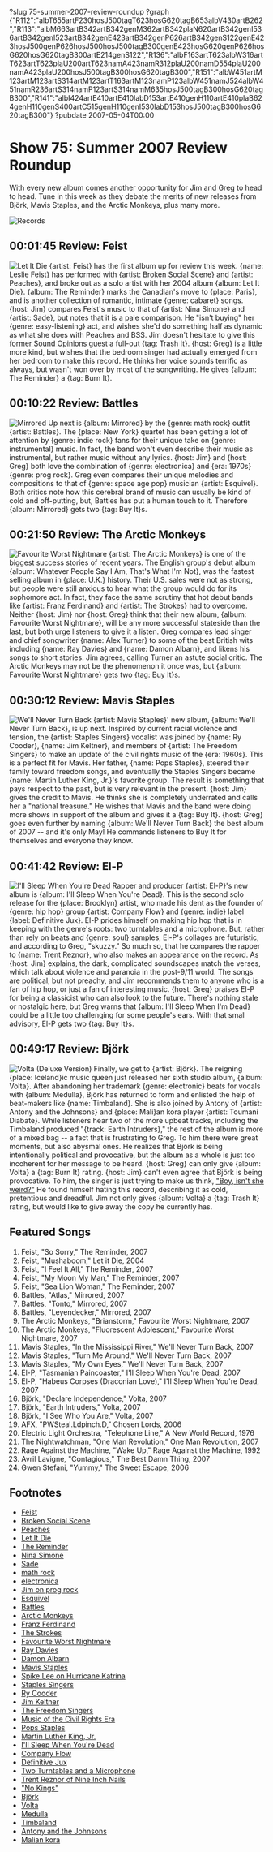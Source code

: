 ?slug 75-summer-2007-review-roundup
?graph {"R112":"albT655artF230hosJ500tagT623hosG620tagB653albV430artB262","R113":"albM663artB342artB342genM362artB342plaN620artB342genI536artB342genI523artB342genE423artB342genP626artB342genS122genE423hosJ500genP626hosJ500hosJ500tagB300genE423hosG620genP626hosG620hosG620tagB300artE214genS122","R136":"albF163artT623albW316artT623artT623plaU200artT623namA423namR312plaU200namD554plaU200namA423plaU200hosJ500tagB300hosG620tagB300","R151":"albW451artM123artM123artS314artM123artT163artM123namP123albW451namJ524albW451namR236artS314namP123artS314namM635hosJ500tagB300hosG620tagB300","R141":"albI424artE410artE410labD153artE410genH110artE410plaB624genH110genS400artC515genH110genI530labD153hosJ500tagB300hosG620tagB300"}
?pubdate 2007-05-04T00:00
# Show 75: Summer 2007 Review Roundup
With every new album comes another opportunity for Jim and Greg to head to head. Tune in this week as they debate the merits of new releases from Björk, Mavis Staples, and the Arctic Monkeys, plus many more.

![Records](http://static.soundopinions.org/images/2010/vinyl%20records.jpg)

## 00:01:45 Review: Feist
![Let It Die](http://is3.mzstatic.com/image/thumb/Music/v4/00/ee/d2/00eed223-d2c1-2da6-c59a-4697b6238a84/source/600x600bb.jpg "13453308/278765960")
{artist: Feist} has the first album up for review this week. {name: Leslie Feist} has performed with {artist: Broken Social Scene} and {artist: Peaches}, and broke out as a solo artist with her 2004 album {album: Let It Die}. {album: The Reminder} marks the Canadian's move to {place: Paris}, and is another collection of romantic, intimate {genre: cabaret} songs. {host: Jim} compares Feist's music to that of {artist: Nina Simone} and {artist: Sade}, but notes that it is a pale comparison. He "isn't buying" her {genre: easy-listening} act, and wishes she'd do something half as dynamic as what she does with Peaches and BSS. Jim doesn't hesitate to give this [former Sound Opinions guest](/show/13/) a full-out {tag: Trash It}. {host: Greg} is a little more kind, but wishes that the bedroom singer had actually emerged from her bedroom to make this record. He thinks her voice sounds terrific as always, but wasn't won over by most of the songwriting. He gives {album: The Reminder} a {tag: Burn It}.

## 00:10:22 Review: Battles
![Mirrored](http://is1.mzstatic.com/image/thumb/Music/v4/83/ad/28/83ad28e0-554b-25db-fc10-cba78243cefb/source/600x600bb.jpg "33568718/251186625")
Up next is {album: Mirrored} by the {genre: math rock} outfit {artist: Battles}. The {place: New York} quartet has been getting a lot of attention by {genre: indie rock} fans for their unique take on {genre: instrumental} music. In fact, the band won't even describe their music as instrumental, but rather music without any lyrics. {host: Jim} and {host: Greg} both love the combination of {genre: electronica} and {era: 1970s} {genre: prog rock}. Greg even compares their unique melodies and compositions to that of {genre: space age pop} musician {artist: Esquivel}. Both critics note how this cerebral brand of music can usually be kind of cold and off-putting, but, Battles has put a human touch to it. Therefore {album: Mirrored} gets two {tag: Buy It}s.

## 00:21:50 Review: The Arctic Monkeys
![Favourite Worst Nightmare](http://is1.mzstatic.com/image/thumb/Music/v4/40/d3/c1/40d3c1e5-915d-a641-3ad2-09bd3de394d5/source/600x600bb.jpg "62820413/251499221")
{artist: The Arctic Monkeys} is one of the biggest success stories of recent years. The English group's debut album {album: Whatever People Say I Am, That's What I'm Not}, was the fastest selling album in {place: U.K.} history. Their U.S. sales were not as strong, but people were still anxious to hear what the group would do for its sophomore act. In fact, they face the same scrutiny that hot debut bands like {artist: Franz Ferdinand} and {artist: The Strokes} had to overcome. Neither {host: Jim} nor {host: Greg} think that their new album, {album: Favourite Worst Nightmare}, will be any more successful stateside than the last, but both urge listeners to give it a listen. Greg compares lead singer and chief songwriter {name: Alex Turner} to some of the best British wits including {name: Ray Davies} and {name: Damon Albarn}, and likens his songs to short stories. Jim agrees, calling Turner an astute social critic. The Arctic Monkeys may not be the phenomenon it once was, but {album: Favourite Worst Nightmare} gets two {tag: Buy It}s.

## 00:30:12 Review: Mavis Staples
![We'll Never Turn Back](http://is4.mzstatic.com/image/thumb/Music117/v4/fa/4b/f6/fa4bf693-dbe5-3235-2cfe-d7052a847229/source/600x600bb.jpg "49985/262485518")
{artist: Mavis Staples}' new album, {album: We'll Never Turn Back}, is up next. Inspired by current racial violence and tension, the {artist: Staples Singers} vocalist was joined by {name: Ry Cooder}, {name: Jim Keltner}, and members of {artist: The Freedom Singers} to make an update of the civil rights music of the {era: 1960s}. This is a perfect fit for Mavis. Her father, {name: Pops Staples}, steered their family toward freedom songs, and eventually the Staples Singers became {name: Martin Luther King, Jr.}'s favorite group. The result is something that pays respect to the past, but is very relevant in the present. {host: Jim} gives the credit to Mavis. He thinks she is completely underrated and calls her a "national treasure." He wishes that Mavis and the band were doing more shows in support of the album and gives it a {tag: Buy It}. {host: Greg} goes even further by naming {album: We'll Never Turn Back} the best album of 2007 -- and it's only May! He commands listeners to Buy It for themselves and everyone they know.

## 00:41:42 Review: El-P
![I'll Sleep When You're Dead](//static.soundopinions.org/images/2016/El-P.jpg)
Rapper and producer {artist: El-P}'s new album is {album: I'll Sleep When You're Dead}. This is the second solo release for the {place: Brooklyn} artist, who made his dent as the founder of {genre: hip hop} group {artist: Company Flow} and {genre: indie} label {label: Definitive Jux}. El-P prides himself on making hip hop that is in keeping with the genre's roots: two turntables and a microphone. But, rather than rely on beats and {genre: soul} samples, El-P's collages are futuristic, and according to Greg, "skuzzy." So much so, that he compares the rapper to {name: Trent Reznor}, who also makes an appearance on the record. As {host: Jim} explains, the dark, complicated soundscapes match the verses, which talk about violence and paranoia in the post-9/11 world. The songs are political, but not preachy, and Jim recommends them to anyone who is a fan of hip hop, or just a fan of interesting music. {host: Greg} praises El-P for being a classicist who can also look to the future. There's nothing stale or nostalgic here, but Greg warns that {album: I'll Sleep When I'm Dead} could be a little too challenging for some people's ears. With that small advisory, El-P gets two {tag: Buy It}s.

## 00:49:17 Review: Björk
![Volta (Deluxe Version)](http://is1.mzstatic.com/image/thumb/Music/v4/a5/3e/c8/a53ec881-6330-09c4-b943-81483a7e5021/source/600x600bb.jpg "295015/252664478")
Finally, we get to {artist: Björk}. The reigning {place: Iceland}ic music queen just released her sixth studio album, {album: Volta}. After abandoning her trademark {genre: electronic} beats for vocals with {album: Medulla}, Björk has returned to form and enlisted the help of beat-makers like {name: Timbaland}. She is also joined by Antony of {artist: Antony and the Johnsons} and {place: Mali}an kora player {artist: Toumani Diabate}. While listeners hear two of the more upbeat tracks, including the Timbaland produced "{track: Earth Intruders}," the rest of the album is more of a mixed bag -- a fact that is frustrating to Greg. To him there were great moments, but also abysmal ones. He realizes that Björk is being intentionally political and provocative, but the album as a whole is just too incoherent for her message to be heard. {host: Greg} can only give {album: Volta} a {tag: Burn It} rating. {host: Jim} can't even agree that Björk is being provocative. To him, the singer is just trying to make us think, ["Boy, isn't she weird?"](http://image.guardian.co.uk/sys-images/Film/Pix/pictures/2001/03/26/bjork.gif) He found himself hating this record, describing it as cold, pretentious and dreadful. Jim not only gives {album: Volta} a {tag: Trash It} rating, but would like to give away the copy he currently has.

## Featured Songs
1. Feist, "So Sorry," The Reminder, 2007
2. Feist, "Mushaboom," Let it Die, 2004
3. Feist, "I Feel It All," The Reminder, 2007
4. Feist, "My Moon My Man," The Reminder, 2007
5. Feist, "Sea Lion Woman," The Reminder, 2007
6. Battles, "Atlas," Mirrored, 2007
7. Battles, "Tonto," Mirrored, 2007
8. Battles, "Leyendecker," Mirrored, 2007
9. The Arctic Monkeys, "Brianstorm," Favourite Worst Nightmare, 2007
10. The Arctic Monkeys, "Fluorescent Adolescent," Favourite Worst Nightmare, 2007
11. Mavis Staples, "In the Mississippi River," We'll Never Turn Back, 2007
12. Mavis Staples, "Turn Me Around," We'll Never Turn Back, 2007
13. Mavis Staples, "My Own Eyes," We'll Never Turn Back, 2007
14. El-P, "Tasmanian Paincoaster," I'll Sleep When You're Dead, 2007
15. El-P, "Habeus Corpses (Draconian Love)," I'll Sleep When You're Dead, 2007
16. Björk, "Declare Independence," Volta, 2007
17. Björk, "Earth Intruders," Volta, 2007
18. Björk, "I See Who You Are," Volta, 2007
19. AFX, "PWSteal.Ldpinch.D," Chosen Lords, 2006
20. Electric Light Orchestra, "Telephone Line," A New World Record, 1976
21. The Nightwatchman, "One Man Revolution," One Man Revolution, 2007
22. Rage Against the Machine, "Wake Up," Rage Against the Machine, 1992
23. Avril Lavigne, "Contagious," The Best Damn Thing, 2007
24. Gwen Stefani, "Yummy," The Sweet Escape, 2006

## Footnotes
- [Feist](http://www.listentofeist.com/)
- [Broken Social Scene](http://www.arts-crafts.ca/bss/)
- [Peaches](http://www.peachesrocks.com/)
- [Let It Die](http://www.amazon.com/Let-Die-Feist/dp/B000287Y04)
- [The Reminder](http://www.metacritic.com/music/artists/feist/reminder?q=feist)
- [Nina Simone](http://www.ninasimone.com/)
- [Sade](http://www.sade.com/)
- [math rock](http://en.wikipedia.org/wiki/Math_rock)
- [electronica](http://en.wikipedia.org/wiki/Electronica)
- [Jim on prog rock](http://www.jimdero.com/OtherWritings/Other%20Prog.htm)
- [Esquivel](http://www.allmusic.com/cg/amg.dll?P=amg&sql=esquivel&x=0&y=0&opt1=1&sourceid=mozilla-search)
- [Battles](http://en.wikipedia.org/wiki/Battles)
- [Arctic Monkeys](http://www.arcticmonkeys.com/)
- [Franz Ferdinand](http://www.franzferdinand.co.uk/)
- [The Strokes](http://www.thestrokes.com/)
- [Favourite Worst Nightmare](http://www.amazon.com/Favourite-Worst-Nightmare-Arctic-Monkeys/dp/B000NQR7NO)
- [Ray Davies](http://www.raydavies.com/)
- [Damon Albarn](http://www.allmusic.com/cg/amg.dll?P=amg&sql=damon+albarn&x=0&y=0&opt1=1&sourceid=mozilla-search)
- [Mavis Staples](http://www.mavisstaples.com/)
- [Spike Lee on Hurricane Katrina](http://www.nytimes.com/2006/08/03/arts/television/03leve.html?ex=1312257600&en=f32bd3505694855f&ei=5088&partner=rssnyt&emc=rss)
- [Staples Singers](http://www.allmusic.com/cg/amg.dll?P=amg&sql=staples+singers&x=0&y=0&opt1=1&sourceid=mozilla-search)
- [Ry Cooder](http://www.wim-wenders.com/bio/ry_cooder_bio.htm)
- [Jim Keltner](http://www.drummerworld.com/drummers/Jim_Keltner.html)
- [The Freedom Singers](http://www.pbs.org/americanrootsmusic/pbs_arm_saa_freedomsingers.html)
- [Music of the Civil Rights Era](http://www.pbs.org/independentlens/strangefruit/civilrights.html)
- [Pops Staples](http://www.popsstaples.com/pages/1/index.htm)
- [Martin Luther King, Jr.](http://www.thekingcenter.org/)
- [I'll Sleep When You're Dead](http://www.metacritic.com/music/artists/elp/illsleepwhenyouredead)
- [Company Flow](http://www.allmusic.com/cg/amg.dll?P=amg&sql=company+flow&x=0&y=0&opt1=1&sourceid=mozilla-search)
- [Definitive Jux](http://en.wikipedia.org/wiki/Definitive_Jux)
- [Two Turntables and a Microphone](http://en.wikipedia.org/wiki/Two_turntables_and_a_microphone)
- [Trent Reznor of Nine Inch Nails](http://www.nin.com/)
- ["No Kings"](http://lyrics.astraweb.com/display/968/elp..ill_sleep_when_youre_dead..no_kings.html)
- [Björk](http://www.bjork.com/)
- [Volta](http://www.amazon.com/Volta-Bj%c3%b6rk/dp/B000NVIXFA)
- [Medulla](http://www.metacritic.com/music/artists/bjork/medulla?q=medulla)
- [Timbaland](http://www.timbalandmusic.com/)
- [Antony and the Johnsons](http://news.bbc.co.uk/2/hi/entertainment/4217140.stm)
- [Malian kora](http://www.coraconnection.com/pages/WhatisKora.html)
